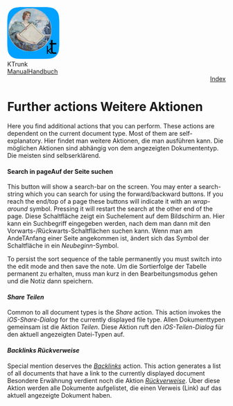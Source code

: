 <div class="logoRow">
  <div class="logoColumn logoColumnLeft">
    <img src="./../logo120.png">
  </div>
  <div class="logoColumn logoColumnRight">
    <div class="vCentered">
      <div class="logoTitle">KTrunk</div>
      <div class="logoTitle"><a href="./../Manual.html"><span class="en">Manual</span><span class="de">Handbuch</span></a></div>
      <div class="logoDescription" style="text-align: right;"><a href="Index.html">Index</a></div>
    </div>
  </div>
</div>
<h1>
  <span class="en">Further actions</span>
  <span class="de">Weitere Aktionen</span>
</h1>
<p>
  <span class="en">Here you find additional actions that you can perform. These actions are dependent on the current document type. Most of them are self-explanatory.</span>
  <span class="de">Hier findet man weitere Aktionen, die man ausführen kann. Die möglichen Aktionen sind abhängig von dem angezeigten Dokumententyp. Die meisten sind selbserklärend.</span>
</p>
<h4 id="SearchInPage"><span class="en">Search in page</span><span class="de">Auf der Seite suchen</span></h4>
<p>
  <span class="en">This button will show a search-bar on the screen. You may enter a search-string which you can search for using the forward/backward buttons. If you reach the end/top of a page these buttons will indicate it with an <em>wrap-around</em> symbol. Pressing it will restart the search at the other end of the page.</span>
  <span class="de">Diese Schaltfläche zeigt ein Suchelement auf dem Bildschirm an. Hier kann ein Suchbegriff eingegeben werden, nach dem man dann mit den Vorwarts-/Rückwarts-Schaltflächen suchen kann. Wenn man am AndeTAnfang einer Seite angekommen ist, ändert sich das Symbol der Schaltfläche in ein <em>Neubeginn</em>-Symbol.</span>
</p>
<p>
  <span class="en">To persist the sort sequence of the table permanently you must switch into the edit mode and then save the note.</span>
  <span class="de">Um die Sortierfolge der Tabelle permanent zu erhalten, muss man kurz in den Bearbeitungsmodus gehen und die Notiz dann speichern.</span>
</p>
<h4>
  <span class="en"><i>Share</i></span>
  <span class="de"><i>Teilen</i></span>
</h4>
<p>
  <span class="en">Common to all document types is the <i>Share</i> action. This action invokes the <i>iOS-Share-Dialog</i> for the currently displayed file type.</span>
  <span class="de">Allen Dokumenttypen gemeinsam ist die Aktion <i>Teilen</i>. Diese Aktion ruft den <i>iOS-Teilen-Dialog</i> für den aktuell angezeigten Datei-Typen auf.</span>
</p>
<h4>
  <span class="en"><i>Backlinks</i></span>
  <span class="de"><i>Rückverweise</i></span>
</h4>
<p>
  <span class="en">Special mention deserves the <i><a href="https://en.m.wikipedia.org/wiki/Backlink">Backlinks</a></i> action. This action generates a list of all documents that have a link to the currently displayed document</span>
  <span class="de">Besondere Erwähnung verdient noch die Aktion <i><a href="https://de.m.wikipedia.org/wiki/Rückverweis">Rückverweise</a></i>. Über diese Aktion werden alle Dokumente aufgelistet, die einen Verweis (Link) auf das aktuell angezeigte Dokument haben.</span>
</p>
